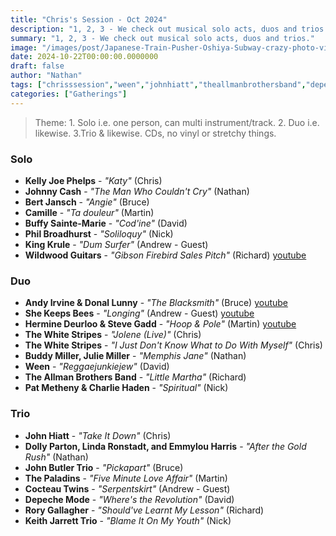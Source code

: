 ```yaml
---
title: "Chris's Session - Oct 2024"
description: "1, 2, 3 - We check out musical solo acts, duos and trios."
summary: "1, 2, 3 - We check out musical solo acts, duos and trios."
image: "/images/post/Japanese-Train-Pusher-Oshiya-Subway-crazy-photo-video-5.jpg"
date: 2024-10-22T00:00:00.0000000
draft: false
author: "Nathan"
tags: ["chrisssession","ween","johnhiatt","theallmanbrothersband","depechemode","kellyjoephelps","johnbutlertrio","thewhitestripes","camille","bertjansch","cocteautwins","rorygallagher","johnnycash","juliemiller","dollyparton","lindaronstadt","buffysainte-marie","kingkrule","buddymiller","thepaladins","shekeepsbees","philbroadhurst","wildwoodguitars","andemmylouharris","keithjarretttrio","andyirvineanddonallunny","patmethenyandcharliehaden","herminedeurlooandstevegadd","youtube"]
categories: ["Gatherings"]
---
```

> Theme: 1. Solo i.e. one person, can multi instrument/track. 2. Duo i.e. likewise. 3.Trio & likewise. CDs, no vinyl or stretchy things. 

### Solo
- **Kelly Joe Phelps** - _"Katy"_ (Chris)
- **Johnny Cash** - _"The Man Who Couldn't Cry"_ (Nathan)
- **Bert Jansch** - _"Angie"_ (Bruce)
- **Camille** - _"Ta douleur"_ (Martin)
- **Buffy Sainte-Marie** - _"Cod'ine"_ (David)
- **Phil Broadhurst** - _"Soliloquy"_ (Nick)
- **King Krule** - _"Dum Surfer"_ (Andrew - Guest)
- **Wildwood Guitars** - _"Gibson Firebird Sales Pitch"_ (Richard) [youtube](https://www.youtube.com/watch?v=hbuJwcs1MV0)
### Duo
- **Andy Irvine & Donal Lunny** - _"The Blacksmith"_ (Bruce) [youtube](https://www.youtube.com/watch?v=vRFD0TzJfbk)
- **She Keeps Bees** - _"Longing"_ (Andrew - Guest) [youtube](https://www.youtube.com/watch?v=zRZLPVWKzVg)
- **Hermine Deurloo & Steve Gadd** - _"Hoop & Pole"_ (Martin) [youtube](https://www.youtube.com/watch?v=Rg3IcbvozBs)
- **The White Stripes** - _"Jolene (Live)"_ (Chris)
- **The White Stripes** - _"I Just Don't Know What to Do With Myself"_ (Chris)
- **Buddy Miller, Julie Miller** - _"Memphis Jane"_ (Nathan)
- **Ween** - _"Reggaejunkiejew"_ (David)
- **The Allman Brothers Band** - _"Little Martha"_ (Richard)
- **Pat Metheny & Charlie Haden** - _"Spiritual"_ (Nick)
### Trio
- **John Hiatt** - _"Take It Down"_ (Chris)
- **Dolly Parton, Linda Ronstadt, and Emmylou Harris** - _"After the Gold Rush"_ (Nathan)
- **John Butler Trio** - _"Pickapart"_ (Bruce)
- **The Paladins** - _"Five Minute Love Affair"_ (Martin)
- **Cocteau Twins** - _"Serpentskirt"_ (Andrew - Guest)
- **Depeche Mode** - _"Where's the Revolution"_ (David)
- **Rory Gallagher** - _"Should've Learnt My Lesson"_ (Richard)
- **Keith Jarrett Trio** - _"Blame It On My Youth"_ (Nick)